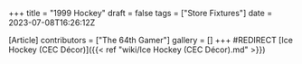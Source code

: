 +++
title = "1999 Hockey"
draft = false
tags = ["Store Fixtures"]
date = 2023-07-08T16:26:12Z

[Article]
contributors = ["The 64th Gamer"]
gallery = []
+++
#REDIRECT [Ice Hockey (CEC Décor)]({{< ref "wiki/Ice Hockey (CEC Décor).md" >}})